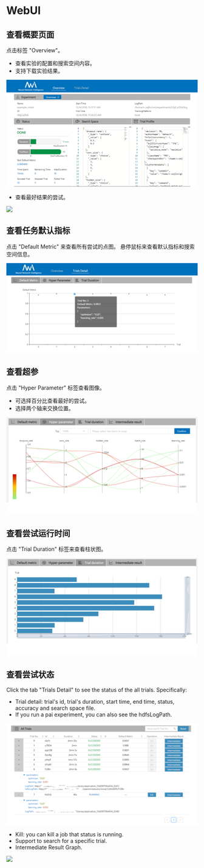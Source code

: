 # WebUI

## 查看概要页面

点击标签 "Overview"。

* 查看实验的配置和搜索空间内容。
* 支持下载实验结果。

![](../../docs/img/over1.png)

* 查看最好结果的尝试。

![](../../docs/img/over2.png)

## 查看任务默认指标

点击 "Default Metric" 来查看所有尝试的点图。 悬停鼠标来查看默认指标和搜索空间信息。

![](../../docs/img/accuracy.png)

## 查看超参

点击 "Hyper Parameter" 标签查看图像。

* 可选择百分比查看最好的尝试。
* 选择两个轴来交换位置。

![](../../docs/img/hyperPara.png)

## 查看尝试运行时间

点击 "Trial Duration" 标签来查看柱状图。

![](../../docs/img/trial_duration.png)

## 查看尝试状态

Click the tab "Trials Detail" to see the status of the all trials. Specifically:

* Trial detail: trial's id, trial's duration, start time, end time, status, accuracy and search space file.
* If you run a pai experiment, you can also see the hdfsLogPath.

![](../../docs/img/table_openrow.png)

* Kill: you can kill a job that status is running.
* Support to search for a specific trial.
* Intermediate Result Graph.

![](../../docs/img/intermediate.png)